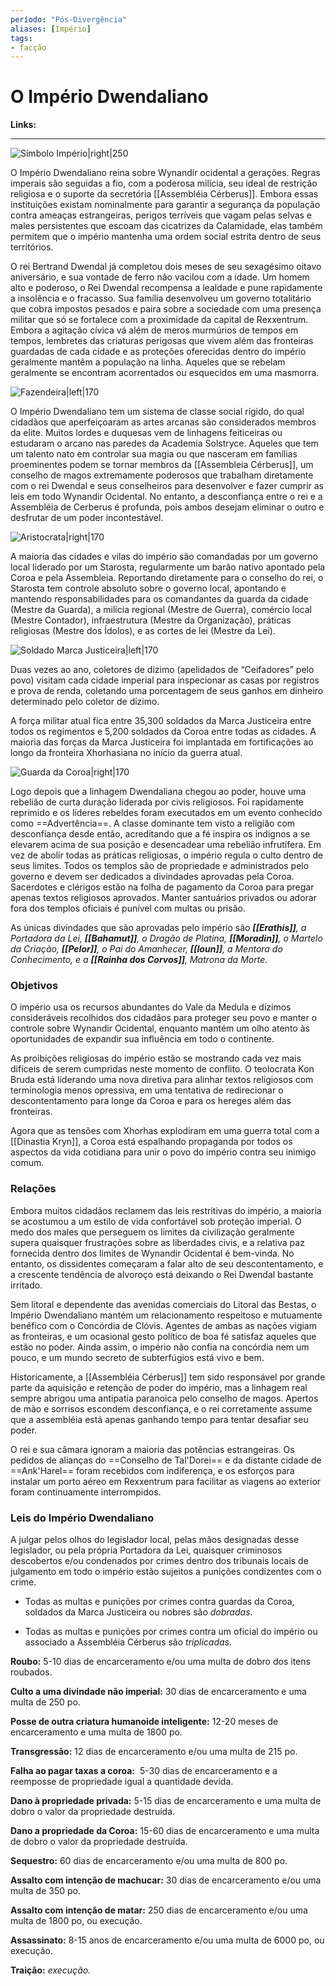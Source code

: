 ```yaml
---
período: "Pós-Divergência"
aliases: [Império]
tags:
- facção
---
```

# **O Império Dwendaliano**

**Links:**

---
![Símbolo Império|right|250](https://github.com/Iago31/Exandria-Players/blob/master/assets/S%C3%ADmbolo%20do%20Imp%C3%A9rio%20Bastyra.png?raw=true)

O Império Dwendaliano reina sobre Wynandir ocidental a gerações. Regras imperais são seguidas a fio, com a poderosa milícia, seu ideal de restrição religiosa e o suporte da secretória [[Assembléia Cérberus]]. Embora essas instituições existam nominalmente para garantir a segurança da população contra ameaças estrangeiras, perigos terríveis que vagam pelas selvas e males persistentes que escoam das cicatrizes da Calamidade, elas também permitem que o império mantenha uma ordem social estrita dentro de seus territórios.

O rei Bertrand Dwendal já completou dois meses de seu sexagésimo oitavo aniversário, e sua vontade de ferro não vacilou com a idade. Um homem alto e poderoso, o Rei Dwendal recompensa a lealdade e pune rapidamente a insolência e o fracasso. Sua família desenvolveu um governo totalitário que cobra impostos pesados e paira sobre a sociedade com uma presença militar que só se fortalece com a proximidade da capital de Rexxentrum. Embora a agitação cívica vá além de meros murmúrios de tempos em tempos, lembretes das criaturas perigosas que vivem além das fronteiras guardadas de cada cidade e as proteções oferecidas dentro do império geralmente mantêm a população na linha. Aqueles que se rebelam geralmente se encontram acorrentados ou esquecidos em uma masmorra.

![Fazendeira|left|170](https://github.com/Iago31/Exandria-Players/blob/master/assets/Fazendeira%20Dwendaliana.png?raw=true)

O Império Dwendaliano tem um sistema de classe social rígido, do qual cidadãos que aperfeiçoaram as artes arcanas são considerados membros da elite. Muitos lordes e duquesas vem de linhagens feiticeiras ou estudaram o arcano nas paredes da Academia Solstryce. Aqueles que tem um talento nato em controlar sua magia ou que nasceram em famílias proeminentes podem se tornar membros da [[Assembleia Cérberus]], um conselho de magos extremamente poderosos que trabalham diretamente com o rei Dwendal e seus conselheiros para desenvolver e fazer cumprir as leis em todo Wynandir Ocidental. No entanto, a desconfiança entre o rei e a Assembléia de Cerberus é profunda, pois ambos desejam eliminar o outro e desfrutar de um poder incontestável.

![Aristocrata|right|170](https://github.com/Iago31/Exandria-Players/blob/master/assets/Aristocrata%20do%20Imp%C3%A9rio.png?raw=true)

A maioria das cidades e vilas do império são comandadas por um governo local liderado por um Starosta, regularmente um barão nativo apontado pela Coroa e pela Assembleia. Reportando diretamente para o conselho do rei, o Starosta tem controle absoluto sobre o governo local, apontando e mantendo responsabilidades para os comandantes da guarda da cidade (Mestre da Guarda), a milícia regional (Mestre de Guerra), comércio local (Mestre Contador), infraestrutura (Mestre da Organização), práticas religiosas (Mestre dos Ídolos), e as cortes de lei (Mestre da Lei).

![Soldado Marca Justiceira|left|170](https://github.com/Iago31/Exandria-Players/blob/master/assets/Soldado%20da%20Marca%20Justiceira.png?raw=true)

Duas vezes ao ano, coletores de dizimo (apelidados de “Ceifadores” pelo povo) visitam cada cidade imperial para inspecionar as casas por registros e prova de renda, coletando uma porcentagem de seus ganhos em dinheiro determinado pelo coletor de dizimo.

A força militar atual fica entre 35,300 soldados da Marca Justiceira entre todos os regimentos e 5,200 soldados da Coroa entre todas as cidades. A maioria das forças da Marca Justiceira foi implantada em fortificações ao longo da fronteira Xhorhasiana no início da guerra atual.

![Guarda da Coroa|right|170](https://github.com/Iago31/Exandria-Players/blob/master/assets/Guarda%20da%20Coroa.png?raw=true)

Logo depois que a linhagem Dwendaliana chegou ao poder, houve uma rebelião de curta duração liderada por civis religiosos. Foi rapidamente reprimido e os líderes rebeldes foram executados em um evento conhecido como ==Advertência==. A classe dominante tem visto a religião com desconfiança desde então, acreditando que a fé inspira os indignos a se elevarem acima de sua posição e desencadear uma rebelião infrutífera. Em vez de abolir todas as práticas religiosas, o império regula o culto dentro de seus limites. Todos os templos são de propriedade e administrados pelo governo e devem ser dedicados a divindades aprovadas pela Coroa. Sacerdotes e clérigos estão na folha de pagamento da Coroa para pregar apenas textos religiosos aprovados. Manter santuários privados ou adorar fora dos templos oficiais é punível com multas ou prisão. 

As únicas divindades que são aprovadas pelo império são _**[[Erathis]]**, a Portadora da Lei, **[[Bahamut]]**, o Dragão de Platina, **[[Moradin]]**, o Martelo da Criação, **[[Pelor]]**, o Pai do Amanhecer, **[[Ioun]]**, a Mentora do Conhecimento, e a **[[Rainha dos Corvos]]**, Matrona da Morte._

### **Objetivos**
O império usa os recursos abundantes do Vale da Medula e dízimos consideráveis recolhidos dos cidadãos para proteger seu povo e manter o controle sobre Wynandir Ocidental, enquanto mantém um olho atento às oportunidades de expandir sua influência em todo o continente. 

As proibições religiosas do império estão se mostrando cada vez mais difíceis de serem cumpridas neste momento de conflito. O teolocrata Kon Bruda está liderando uma nova diretiva para alinhar textos religiosos com terminologia menos opressiva, em uma tentativa de redirecionar o descontentamento para longe da Coroa e para os hereges além das fronteiras.

Agora que as tensões com Xhorhas explodiram em uma guerra total com a [[Dinastia Kryn]], a Coroa está espalhando propaganda por todos os aspectos da vida cotidiana para unir o povo do império contra seu inimigo comum. 

### **Relações**
Embora muitos cidadãos reclamem das leis restritivas do império, a maioria se acostumou a um estilo de vida confortável sob proteção imperial. O medo dos males que perseguem os limites da civilização geralmente supera quaisquer frustrações sobre as liberdades civis, e a relativa paz fornecida dentro dos limites de Wynandir Ocidental é bem-vinda. No entanto, os dissidentes começaram a falar alto de seu descontentamento, e a crescente tendência de alvoroço está deixando o Rei Dwendal bastante irritado. 

Sem litoral e dependente das avenidas comerciais do Litoral das Bestas, o Império Dwendaliano mantém um relacionamento respeitoso e mutuamente benéfico com o Concórdia de Clóvis. Agentes de ambas as nações vigiam as fronteiras, e um ocasional gesto político de boa fé satisfaz aqueles que estão no poder. Ainda assim, o império não confia na concórdia nem um pouco, e um mundo secreto de subterfúgios está vivo e bem.

Historicamente, a [[Assembléia Cérberus]] tem sido responsável por grande parte da aquisição e retenção de poder do império, mas a linhagem real sempre abrigou uma antipatia paranoica pelo conselho de magos. Apertos de mão e sorrisos escondem desconfiança, e o rei corretamente assume que a assembléia está apenas ganhando tempo para tentar desafiar seu poder.

O rei e sua câmara ignoram a maioria das potências estrangeiras. Os pedidos de alianças do ==Conselho de Tal'Dorei== e da distante cidade de ==Ank'Harel== foram recebidos com indiferença, e os esforços para instalar um porto aéreo em Rexxentrum para facilitar as viagens ao exterior foram continuamente interrompidos.

### **Leis do Império Dwendaliano**
A julgar pelos olhos do legislador local, pelas mãos designadas desse legislador, ou pela própria Portadora da Lei, quaisquer criminosos descobertos e/ou condenados por crimes dentro dos tribunais locais de julgamento em todo o império estão sujeitos a punições condizentes com o crime.

- Todas as multas e punições por crimes contra guardas da Coroa, soldados da Marca Justiceira ou nobres são *dobradas*. 

- Todas as multas e punições por crimes contra um oficial do império ou associado a Assembléia Cérberus são *triplicadas*.

**Roubo:** 5-10 dias de encarceramento e/ou uma multa de dobro dos itens roubados.

**Culto a uma divindade não imperial:** 30 dias de encarceramento e uma multa de 250 po.

**Posse de outra criatura humanoide inteligente:** 12-20 meses de encarceramento e uma multa de 1800 po.

**Transgressão:** 12 dias de encarceramento e/ou uma multa de 215 po.

**Falha ao pagar taxas a coroa:**  5-30 dias de encarceramento e a reemposse de propriedade igual a quantidade devida.

**Dano à propriedade privada:** 5-15 dias de encarceramento e uma multa de dobro o valor da propriedade destruída.

**Dano a propriedade da Coroa:** 15-60 dias de encarceramento e uma multa de dobro o valor da propriedade destruída.

**Sequestro:** 60 dias de encarceramento e/ou uma multa de 800 po.

**Assalto com intenção de machucar:** 30 dias de encarceramento e/ou uma multa de 350 po.

**Assalto com intenção de matar:** 250 dias de encarceramento e/ou uma multa de 1800 po, ou execução.

**Assassinato:** 8-15 anos de encarceramento e/ou uma multa de 6000 po, ou execução.

**Traição:** _execução._